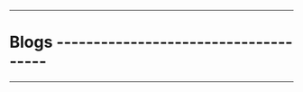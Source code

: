                                                     
----------------------------------------                                                     
# Blogs -------------------------------------
------------------------------------------------------------------------------------------------------
